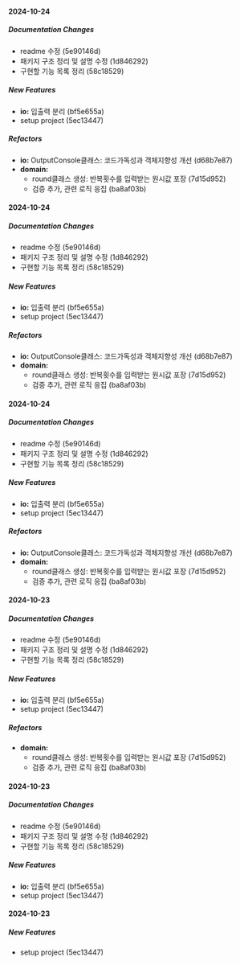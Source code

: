 #### 2024-10-24

##### Documentation Changes

*  readme 수정 (5e90146d)
*  패키지 구조 정리 및 설명 수정 (1d846292)
*  구현할 기능 목록 정리 (58c18529)

##### New Features

* **io:**  입출력 분리 (bf5e655a)
*  setup project (5ec13447)

##### Refactors

* **io:**  OutputConsole클래스: 코드가독성과 객체지향성 개선 (d68b7e87)
* **domain:**
  *  round클래스 생성: 반복횟수를 입력받는 원시값 포장 (7d15d952)
  *  검증 추가, 관련 로직 응집 (ba8af03b)

#### 2024-10-24

##### Documentation Changes

*  readme 수정 (5e90146d)
*  패키지 구조 정리 및 설명 수정 (1d846292)
*  구현할 기능 목록 정리 (58c18529)

##### New Features

* **io:**  입출력 분리 (bf5e655a)
*  setup project (5ec13447)

##### Refactors

* **io:**  OutputConsole클래스: 코드가독성과 객체지향성 개선 (d68b7e87)
* **domain:**
  *  round클래스 생성: 반복횟수를 입력받는 원시값 포장 (7d15d952)
  *  검증 추가, 관련 로직 응집 (ba8af03b)

#### 2024-10-24

##### Documentation Changes

*  readme 수정 (5e90146d)
*  패키지 구조 정리 및 설명 수정 (1d846292)
*  구현할 기능 목록 정리 (58c18529)

##### New Features

* **io:**  입출력 분리 (bf5e655a)
*  setup project (5ec13447)

##### Refactors

* **io:**  OutputConsole클래스: 코드가독성과 객체지향성 개선 (d68b7e87)
* **domain:**
  *  round클래스 생성: 반복횟수를 입력받는 원시값 포장 (7d15d952)
  *  검증 추가, 관련 로직 응집 (ba8af03b)

#### 2024-10-23

##### Documentation Changes

*  readme 수정 (5e90146d)
*  패키지 구조 정리 및 설명 수정 (1d846292)
*  구현할 기능 목록 정리 (58c18529)

##### New Features

* **io:**  입출력 분리 (bf5e655a)
*  setup project (5ec13447)

##### Refactors

* **domain:**
  *  round클래스 생성: 반복횟수를 입력받는 원시값 포장 (7d15d952)
  *  검증 추가, 관련 로직 응집 (ba8af03b)

#### 2024-10-23

##### Documentation Changes

*  readme 수정 (5e90146d)
*  패키지 구조 정리 및 설명 수정 (1d846292)
*  구현할 기능 목록 정리 (58c18529)

##### New Features

* **io:**  입출력 분리 (bf5e655a)
*  setup project (5ec13447)

#### 2024-10-23

##### New Features

*  setup project (5ec13447)

